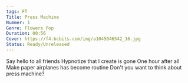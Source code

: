 ```yaml
---
tags: FT
Title: Press Machine
Nummer: 1
Genre: Flowers Pop
Duration: 00:56
Cover: https://f4.bcbits.com/img/a1045046542_16.jpg
Status: Ready/Unreleased
---
```


Say hello to all friends 
Hypnotize that I create is gone 
One hour after all 
Make paper airplanes has become routine 
Don't you want to think about press machine?
